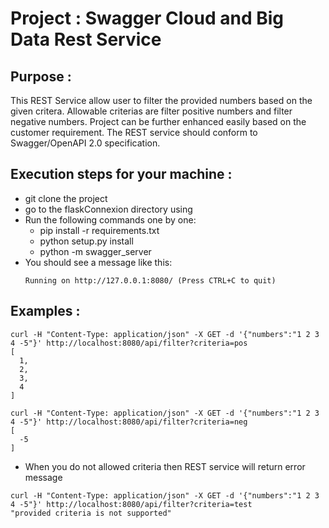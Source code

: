 # Project : Swagger Cloud and Big Data Rest Service

## Purpose :

This REST Service allow user to filter the provided numbers based on the given critera.
Allowable criterias are filter positive numbers and filter negative numbers.
Project can be further enhanced easily based on the customer requirement.
The REST service should conform to Swagger/OpenAPI 2.0 specification. 

## Execution steps for your machine :
* git clone the project
* go to the flaskConnexion directory using
* Run the following commands one by one:
  * pip install -r requirements.txt
  * python setup.py install
  * python -m swagger_server
* You should see a message like this:
  ``` 
  Running on http://127.0.0.1:8080/ (Press CTRL+C to quit)
  ```

## Examples :
```
curl -H "Content-Type: application/json" -X GET -d '{"numbers":"1 2 3 4 -5"}' http://localhost:8080/api/filter?criteria=pos
[
  1,
  2,
  3,
  4
]
```

```
curl -H "Content-Type: application/json" -X GET -d '{"numbers":"1 2 3 4 -5"}' http://localhost:8080/api/filter?criteria=neg
[
  -5
]
```

* When you do not allowed criteria then REST service will return error message
```
curl -H "Content-Type: application/json" -X GET -d '{"numbers":"1 2 3 4 -5"}' http://localhost:8080/api/filter?criteria=test
"provided criteria is not supported"
```

